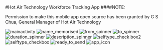 #Hot Air Technology Workforce Tracking App
####NOTE:

Permission to make this mobile app open source has been granted by G S Chua, General Manager of Hot Air Technology 

![mainactivity](https://cloud.githubusercontent.com/assets/25849407/23251724/533454f8-f9e9-11e6-88c5-ffd3f9415af1.png)
![name_memorised](https://cloud.githubusercontent.com/assets/25849407/23252634/81d18a08-f9ec-11e6-9876-bf6cc2bc4ec6.png)
![from_spinner](https://cloud.githubusercontent.com/assets/25849407/23251781/7a964a10-f9e9-11e6-9c61-ce3eeeeae766.png)
![to_spinner](https://cloud.githubusercontent.com/assets/25849407/23251821/96994672-f9e9-11e6-9ab8-5dd99659892b.png)
![duration_spinner](https://cloud.githubusercontent.com/assets/25849407/23251902/d07e6322-f9e9-11e6-8ee2-20ae66a203be.png)
![description_spinner](https://cloud.githubusercontent.com/assets/25849407/23252029/4a37f26e-f9ea-11e6-8e62-d11b6a52ffa6.png)
![selftype_check box2](https://cloud.githubusercontent.com/assets/25849407/23252247/2a66c3ce-f9eb-11e6-81f4-0dacc772844b.png)
![selftype_checkbox](https://cloud.githubusercontent.com/assets/25849407/23252188/dfb60ce0-f9ea-11e6-8730-4250b15fb6f8.png)
![ready_to_send](https://cloud.githubusercontent.com/assets/25849407/23252206/eb4aec7e-f9ea-11e6-8523-e92148205b0e.png)
![app_icon](https://cloud.githubusercontent.com/assets/25849407/23252221/038bc0e2-f9eb-11e6-8194-89f2646ede00.png)
